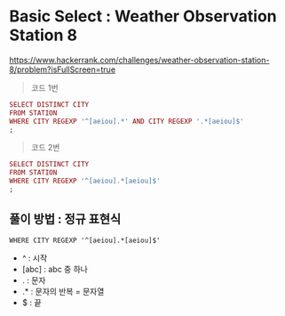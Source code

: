 # Basic Select : Weather Observation Station 8
https://www.hackerrank.com/challenges/weather-observation-station-8/problem?isFullScreen=true
> 코드 1번
```ruby
SELECT DISTINCT CITY
FROM STATION
WHERE CITY REGEXP '^[aeiou].*' AND CITY REGEXP '.*[aeiou]$'
;
```
> 코드 2번
```ruby
SELECT DISTINCT CITY
FROM STATION
WHERE CITY REGEXP '^[aeiou].*[aeiou]$'
;
```
## 풀이 방법 : 정규 표현식
```
WHERE CITY REGEXP '^[aeiou].*[aeiou]$'
```
* ^ : 시작
* [abc] : abc 중 하나
* . : 문자
* .* : 문자의 반복 = 문자열
* $ : 끝

